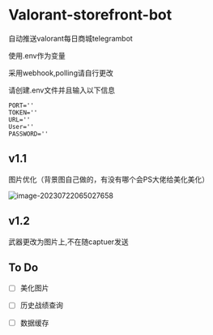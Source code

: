 # Valorant-storefront-bot
 自动推送valorant每日商城telegrambot

使用.env作为变量


采用webhook,polling请自行更改

请创建.env文件并且输入以下信息

~~~env
PORT=''
TOKEN=''
URL=''
User=''
PASSWORD=''
~~~

## v1.1

图片优化（背景图自己做的，有没有哪个会PS大佬给美化美化）

![image-20230722065027658](https://luchetuchuang.oss-cn-beijing.aliyuncs.com/aprimg/image-20230722065027658.png)

## v1.2

武器更改为图片上,不在随captuer发送

## To Do

- [ ] 美化图片
- [ ] 历史战绩查询
- [ ] 数据缓存

